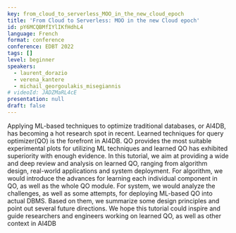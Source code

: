 ```yaml
---
key: from_cloud_to_serverless_MOO_in_the_new_cloud_epoch
title: 'From Cloud to Serverless: MOO in the new Cloud epoch'
id: pY6MCQBMfIYlIKfHdhL4
language: French
format: conference
conference: EDBT 2022
tags: []
level: beginner
speakers:
  - laurent_dorazio
  - verena_kantere
  - michail_georgoulakis_misegiannis 
# videoId: JADZMaRL4cE
presentation: null
draft: false
---
```

Applying ML-based techniques to optimize traditional databases, or AI4DB, has becoming a hot research spot in recent. Learned techniques for query optimizer(QO) is the forefront in AI4DB. QO provides the most suitable experimental plots for utilizing ML techniques and learned QO has exhibited superiority with enough evidence. In this tutorial, we aim at providing a wide and deep review and analysis on learned QO, ranging from algorithm design, real-world applications and system deployment. For algorithm, we would introduce the advances for learning each individual component in QO, as well as the whole QO module. For system, we would analyze the challenges, as well as some attempts, for deploying ML-based QO into actual DBMS. Based on them, we summarize some design principles and point out several future directions. We hope this tutorial could inspire and guide researchers and engineers working on learned QO, as well as other context in AI4DB